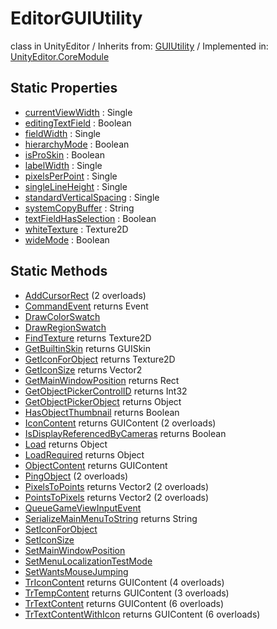 # EditorGUIUtility
class in UnityEditor
 / Inherits from: <a href="https://docs.unity3d.com/6000.0/Documentation/ScriptReference/GUIUtility.html">GUIUtility</a> / Implemented in: <a href="https://docs.unity3d.com/6000.0/Documentation/ScriptReference/UnityEditor.CoreModule.html">UnityEditor.CoreModule</a>

## Static Properties
- <a href="https://docs.unity3d.com/6000.0/Documentation/ScriptReference/EditorGUIUtility-currentViewWidth.html">currentViewWidth</a> : Single
- <a href="https://docs.unity3d.com/6000.0/Documentation/ScriptReference/EditorGUIUtility-editingTextField.html">editingTextField</a> : Boolean
- <a href="https://docs.unity3d.com/6000.0/Documentation/ScriptReference/EditorGUIUtility-fieldWidth.html">fieldWidth</a> : Single
- <a href="https://docs.unity3d.com/6000.0/Documentation/ScriptReference/EditorGUIUtility-hierarchyMode.html">hierarchyMode</a> : Boolean
- <a href="https://docs.unity3d.com/6000.0/Documentation/ScriptReference/EditorGUIUtility-isProSkin.html">isProSkin</a> : Boolean
- <a href="https://docs.unity3d.com/6000.0/Documentation/ScriptReference/EditorGUIUtility-labelWidth.html">labelWidth</a> : Single
- <a href="https://docs.unity3d.com/6000.0/Documentation/ScriptReference/EditorGUIUtility-pixelsPerPoint.html">pixelsPerPoint</a> : Single
- <a href="https://docs.unity3d.com/6000.0/Documentation/ScriptReference/EditorGUIUtility-singleLineHeight.html">singleLineHeight</a> : Single
- <a href="https://docs.unity3d.com/6000.0/Documentation/ScriptReference/EditorGUIUtility-standardVerticalSpacing.html">standardVerticalSpacing</a> : Single
- <a href="https://docs.unity3d.com/6000.0/Documentation/ScriptReference/EditorGUIUtility-systemCopyBuffer.html">systemCopyBuffer</a> : String
- <a href="https://docs.unity3d.com/6000.0/Documentation/ScriptReference/EditorGUIUtility-textFieldHasSelection.html">textFieldHasSelection</a> : Boolean
- <a href="https://docs.unity3d.com/6000.0/Documentation/ScriptReference/EditorGUIUtility-whiteTexture.html">whiteTexture</a> : Texture2D
- <a href="https://docs.unity3d.com/6000.0/Documentation/ScriptReference/EditorGUIUtility-wideMode.html">wideMode</a> : Boolean

## Static Methods
- <a href="https://docs.unity3d.com/6000.0/Documentation/ScriptReference/EditorGUIUtility.AddCursorRect.html">AddCursorRect</a> (2 overloads)
- <a href="https://docs.unity3d.com/6000.0/Documentation/ScriptReference/EditorGUIUtility.CommandEvent.html">CommandEvent</a> returns Event
- <a href="https://docs.unity3d.com/6000.0/Documentation/ScriptReference/EditorGUIUtility.DrawColorSwatch.html">DrawColorSwatch</a>
- <a href="https://docs.unity3d.com/6000.0/Documentation/ScriptReference/EditorGUIUtility.DrawRegionSwatch.html">DrawRegionSwatch</a>
- <a href="https://docs.unity3d.com/6000.0/Documentation/ScriptReference/EditorGUIUtility.FindTexture.html">FindTexture</a> returns Texture2D
- <a href="https://docs.unity3d.com/6000.0/Documentation/ScriptReference/EditorGUIUtility.GetBuiltinSkin.html">GetBuiltinSkin</a> returns GUISkin
- <a href="https://docs.unity3d.com/6000.0/Documentation/ScriptReference/EditorGUIUtility.GetIconForObject.html">GetIconForObject</a> returns Texture2D
- <a href="https://docs.unity3d.com/6000.0/Documentation/ScriptReference/EditorGUIUtility.GetIconSize.html">GetIconSize</a> returns Vector2
- <a href="https://docs.unity3d.com/6000.0/Documentation/ScriptReference/EditorGUIUtility.GetMainWindowPosition.html">GetMainWindowPosition</a> returns Rect
- <a href="https://docs.unity3d.com/6000.0/Documentation/ScriptReference/EditorGUIUtility.GetObjectPickerControlID.html">GetObjectPickerControlID</a> returns Int32
- <a href="https://docs.unity3d.com/6000.0/Documentation/ScriptReference/EditorGUIUtility.GetObjectPickerObject.html">GetObjectPickerObject</a> returns Object
- <a href="https://docs.unity3d.com/6000.0/Documentation/ScriptReference/EditorGUIUtility.HasObjectThumbnail.html">HasObjectThumbnail</a> returns Boolean
- <a href="https://docs.unity3d.com/6000.0/Documentation/ScriptReference/EditorGUIUtility.IconContent.html">IconContent</a> returns GUIContent (2 overloads)
- <a href="https://docs.unity3d.com/6000.0/Documentation/ScriptReference/EditorGUIUtility.IsDisplayReferencedByCameras.html">IsDisplayReferencedByCameras</a> returns Boolean
- <a href="https://docs.unity3d.com/6000.0/Documentation/ScriptReference/EditorGUIUtility.Load.html">Load</a> returns Object
- <a href="https://docs.unity3d.com/6000.0/Documentation/ScriptReference/EditorGUIUtility.LoadRequired.html">LoadRequired</a> returns Object
- <a href="https://docs.unity3d.com/6000.0/Documentation/ScriptReference/EditorGUIUtility.ObjectContent.html">ObjectContent</a> returns GUIContent
- <a href="https://docs.unity3d.com/6000.0/Documentation/ScriptReference/EditorGUIUtility.PingObject.html">PingObject</a> (2 overloads)
- <a href="https://docs.unity3d.com/6000.0/Documentation/ScriptReference/EditorGUIUtility.PixelsToPoints.html">PixelsToPoints</a> returns Vector2 (2 overloads)
- <a href="https://docs.unity3d.com/6000.0/Documentation/ScriptReference/EditorGUIUtility.PointsToPixels.html">PointsToPixels</a> returns Vector2 (2 overloads)
- <a href="https://docs.unity3d.com/6000.0/Documentation/ScriptReference/EditorGUIUtility.QueueGameViewInputEvent.html">QueueGameViewInputEvent</a>
- <a href="https://docs.unity3d.com/6000.0/Documentation/ScriptReference/EditorGUIUtility.SerializeMainMenuToString.html">SerializeMainMenuToString</a> returns String
- <a href="https://docs.unity3d.com/6000.0/Documentation/ScriptReference/EditorGUIUtility.SetIconForObject.html">SetIconForObject</a>
- <a href="https://docs.unity3d.com/6000.0/Documentation/ScriptReference/EditorGUIUtility.SetIconSize.html">SetIconSize</a>
- <a href="https://docs.unity3d.com/6000.0/Documentation/ScriptReference/EditorGUIUtility.SetMainWindowPosition.html">SetMainWindowPosition</a>
- <a href="https://docs.unity3d.com/6000.0/Documentation/ScriptReference/EditorGUIUtility.SetMenuLocalizationTestMode.html">SetMenuLocalizationTestMode</a>
- <a href="https://docs.unity3d.com/6000.0/Documentation/ScriptReference/EditorGUIUtility.SetWantsMouseJumping.html">SetWantsMouseJumping</a>
- <a href="https://docs.unity3d.com/6000.0/Documentation/ScriptReference/EditorGUIUtility.TrIconContent.html">TrIconContent</a> returns GUIContent (4 overloads)
- <a href="https://docs.unity3d.com/6000.0/Documentation/ScriptReference/EditorGUIUtility.TrTempContent.html">TrTempContent</a> returns GUIContent (3 overloads)
- <a href="https://docs.unity3d.com/6000.0/Documentation/ScriptReference/EditorGUIUtility.TrTextContent.html">TrTextContent</a> returns GUIContent (6 overloads)
- <a href="https://docs.unity3d.com/6000.0/Documentation/ScriptReference/EditorGUIUtility.TrTextContentWithIcon.html">TrTextContentWithIcon</a> returns GUIContent (6 overloads)
